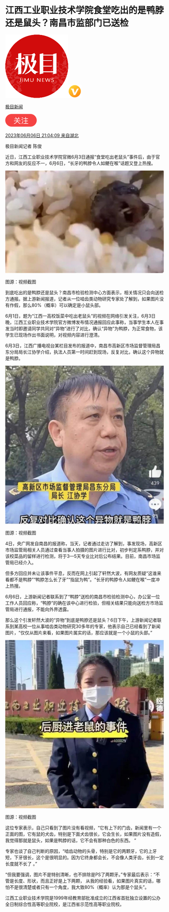 # 江西工业职业技术学院食堂吃出的是鸭脖还是鼠头？南昌市监部门已送检

[![img](assets/5FEFA1D184CE42579C5B8DC615A1C220_w200_h200.png)![img](assets/1a8b50ea7b17cb0size3_w42_h42.png)](https://ishare.ifeng.com/mediaShare/home/1567258/media)

[极目新闻](https://ishare.ifeng.com/mediaShare/home/1567258/media)

![img](assets/F0CA5364C2EE44D3C30EB63ED29990CDE86D9D3F_size3_w100_h40.png)

[2023年06月06日 21:04:09 来自湖北](https://ishare.ifeng.com/mediaShare/home/1567258/media)

极目新闻记者 陈俊

近日，江西工业职业技术学院官微6月3日通报“食堂吃出老鼠头”事件后，由于官方和网友的反应不一，6月6日，“长牙的鸭脖令人如鲠在喉”话题又登上热搜。

![1鸭脖.jpg](assets/8D5138EE44693AA2D42A2671ED0E83A8F6B2D4A3_size43_w1200_h773.jpg)

图源：视频截图

到底吃出的是鸭脖还是鼠头？南昌市检验检测中心方面表示，相关情况只会向送检方通报。据上游新闻报道，记者从一位啮齿类动物研究专家处了解到，如果图片没有作假，那么80%（概率）可以确定是小鼠头部。

6月1日，题为“江西一高校饭菜中吃出老鼠头”的视频在网络引发关注，6月3日晚，江西工业职业技术学院官方微博发布情况通报回应此事称，当事学生本人在事发当时即邀请同学共同对“异物”进行了对比，确认“异物”为鸭脖，为正常食物，该学生已现场作出书面说明，对视频内容进行澄清。

6月3日，江西广播电视台某栏目发布的报道中，南昌市高新区市场监督管理局昌东分局局长江协学介绍，执法人员第一时间赶到现场，反复对比，确认这个异物就是鸭脖。

![3鸭脖.jpg](assets/2673689D2EB10172BDAA1FA65ED1E4BB233B9018_size132_w1200_h1194.jpg)

图源：视频截图

4日，央广网发自南昌的报道称，当天，记者通过走访了解到，事发现场，高新区市场监管局相关人员通过查看当事人拍摄的图片进行比对，初步判定系鸭脖，并对该校菜品的留样进行检测，将于3—5天专业比对后公布结果。目前，南昌市场监管局已经介入。

但多方回应并未让该事件平息，反而在网上引起了轩然大波，有网友质疑“这谁来看都不是鸭脖”“鸭脖怎么长了牙”“指鼠为鸭”。“长牙的鸭脖令人如鲠在喉”一度冲上热搜。

6月6日，上游新闻记者联系到了“鸭脖”送检的南昌市检验检测中心，办公室一位工作人员回应称，“鸭脖”的确在该中心进行检验，但相关结果只能向送检方市场监管局进行通报，不能向外界透露。

那么这个引发轩然大波的“异物”到底是鸭脖还是鼠头？6日下午，上游新闻记者联系到某高校一位从事啮齿类动物研究30多年的专家，他表示自己已经看到了新闻图片，“仅仅从图片来看，如果图片属实的话，那应该就是一个小鼠的头部。”

![2鸭脖.jpg](assets/97DA660AB01CAF9C549796957B3FEBD3FCB94439_size123_w1200_h1265.jpg)

图源：视频截图

这位专家表示，自己只看到了图片没有看视频，“它有上下的门齿，新闻里有一个正面的图，它有鼠的犬齿，特别是下面犬齿很长，它会生长，如果图片没有造假，我觉得那就是鼠头，如果是鸭脖的话，它不会有那种白色的东西。 ”

专家也谈了自己判断的原因，“啮齿动物的头骨，特别是它的两颗牙，它的上牙短，下牙很长，这个是很明显的。因为它终身都会长，不会像人类牙齿，长到一定长度就不长了 。”

“但我要强调，图片不是特别清晰，也不排除是PS了两颗牙。”专家最后表示：“不管是长度、形状，而且正好是上下两颗， 从我的经验看，如果图片真实的话，哪怕不是很清楚或者只有一个角度，我大致80%（概率）认为那是个鼠头”。

江西工业职业技术学院是1999年经教育部批准成立的江西省首批独立设置的公办全日制综合性高等职业院校，是江西省示范性高等职业院校。